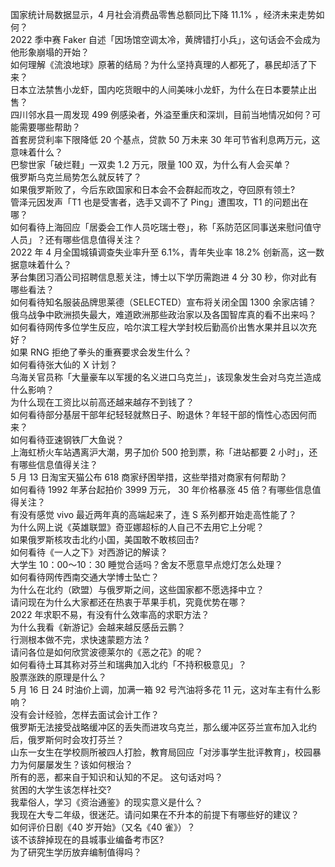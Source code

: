 国家统计局数据显示，4 月社会消费品零售总额同比下降 11.1% ，经济未来走势如何？  
2022 季中赛 Faker 自述「因场馆空调太冷，黄牌错打小兵」，这句话会不会成为他形象崩塌的开始？  
如何理解《流浪地球》原著的结局？为什么坚持真理的人都死了，暴民却活了下来？  
日本立法禁售小龙虾，国内吃货眼中的人间美味小龙虾，为什么在日本要禁止出售？  
四川邻水县一周发现 499 例感染者，外溢至重庆和深圳，目前当地情况如何？可能需要哪些帮助？  
首套房贷利率下限降低 20 个基点，贷款 50 万未来 30 年可节省利息两万元，这意味着什么？  
巴黎世家「破烂鞋」一双卖 1.2 万元，限量 100 双，为什么有人会买单？  
俄罗斯乌克兰局势怎么就反转了？  
如果俄罗斯败了，今后东欧国家和日本会不会群起而攻之，夺回原有领土?  
管泽元因发声「T1 也是受害者，选手又调不了 Ping」遭围攻，T1 的问题出在哪？  
如何看待上海回应「居委会工作人员吃瑞士卷」，称「系防范区同事送来慰问值守人员」？还有哪些信息值得关注？  
2022 年 4 月全国城镇调查失业率升至 6.1%，青年失业率 18.2% 创新高，这一数据意味着什么？  
茅台集团习酒公司招聘信息惹关注，博士以下学历需跑进 4 分 30 秒，你对此有哪些看法？  
如何看待知名服装品牌思莱德（SELECTED）宣布将关闭全国 1300 余家店铺？  
俄乌战争中欧洲损失最大，难道欧洲那些政治家以及各国智库真的看不出来吗？  
如何看待网传多位学生反应，哈尔滨工程大学封校后勤高价出售水果并且以次充好？  
如果 RNG 拒绝了拳头的重赛要求会发生什么？  
如何看待张大仙的 X 计划？  
乌海关官员称「大量豪车以军援的名义进口乌克兰」，该现象发生会对乌克兰造成什么影响？  
为什么现在工资比以前高还越来越存不到钱了？  
如何看待部分基层干部年纪轻轻就熬日子、盼退休？年轻干部的惰性心态因何而来？  
如何看待亚速钢铁厂大鱼说？  
上海虹桥火车站遇离沪大潮，男子加价 500 抢到票，称「进站都要 2 小时」，还有哪些信息值得关注？  
5 月 13 日淘宝天猫公布 618 商家纾困举措，这些举措对商家有何帮助？  
如何看待 1992 年茅台起拍价 3999 万元， 30 年价格暴涨 45 倍？有哪些信息值得关注？  
有没有感觉 vivo 最近两年真的高端起来了，连 S 系列都开始走高性能了？  
为什么网上说《英雄联盟》奇亚娜超标的人自己不去用它上分呢？  
如果俄罗斯核攻击北约小国，美国敢不敢核回击?  
如何看待《一人之下》对西游记的解读？  
大学生 10：00～10：30 睡觉合适吗？舍友不愿意早点熄灯怎么处理？  
如何看待网传西南交通大学博士坠亡？  
为什么在北约（欧盟）与俄罗斯之间，这些国家都不愿选择中立？  
请问现在为什么大家都还在热衷于苹果手机，究竟优势在哪？  
2022 年求职不易，有没有什么效率高的求职方法？  
为什么我看《新游记》会越来越反感岳云鹏？  
行测根本做不完，求快速蒙题方法 ?  
请问各位是如何欣赏波德莱尔的《恶之花》的呢？  
如何看待土耳其称对芬兰和瑞典加入北约「不持积极意见」？  
股票涨跌的原理是什么？  
5 月 16 日 24 时油价上调，加满一箱 92 号汽油将多花 11 元，这对车主有什么影响？  
没有会计经验，怎样去面试会计工作？  
俄罗斯无法接受战略缓冲区的丢失而进攻乌克兰，那么缓冲区芬兰宣布加入北约后，俄罗斯何时会攻打芬兰？  
山东一女生在学校厕所被四人打脸，教育局回应「对涉事学生批评教育」，校园暴力为何屡屡发生？该如何根治？  
所有的恶，都来自于知识和认知的不足。 这句话对吗？  
贫困的大学生该怎样社交?  
我辈俗人，学习《资治通鉴》的现实意义是什么？  
我现在大专二年级，很迷茫。请问如果在不升本的前提下有哪些好的建议？  
如何评价日剧《40 岁开始》（又名《40 雀》）？  
该不该辞掉现在的县城事业编备考市区?  
为了研究生学历放弃编制值得吗？  
